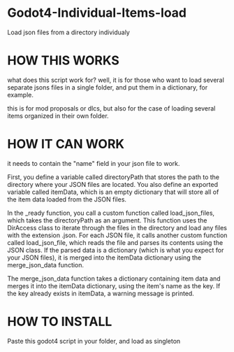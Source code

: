 # Godot4-Individual-Items-load
Load json files from a directory individualy 

# HOW THIS WORKS

what does this script work for? well, it is for those who want to load several separate jsons files in a single folder, and put them in a dictionary, for example.

this is for mod proposals or dlcs, but also for the case of loading several items organized in their own folder.

# HOW IT CAN WORK

it needs to contain the "name" field in your json file to work.

First, you define a variable called directoryPath that stores the path to the directory where your JSON files are located. You also define an exported variable called itemData, which is an empty dictionary that will store all of the item data loaded from the JSON files.

In the _ready function, you call a custom function called load_json_files, which takes the directoryPath as an argument. This function uses the DirAccess class to iterate through the files in the directory and load any files with the extension .json. For each JSON file, it calls another custom function called load_json_file, which reads the file and parses its contents using the JSON class. If the parsed data is a dictionary (which is what you expect for your JSON files), it is merged into the itemData dictionary using the merge_json_data function.

The merge_json_data function takes a dictionary containing item data and merges it into the itemData dictionary, using the item's name as the key. If the key already exists in itemData, a warning message is printed.

# HOW TO INSTALL

Paste this godot4 script in your folder, and load as singleton 
